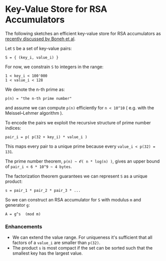 # Key-Value Store for RSA Accumulators

The following sketches an efficient key-value store for RSA accumulators as [recently discussed by Boneh et al](https://eprint.iacr.org/2018/1188.pdf).


Let `S` be a set of key-value pairs:
```
S = { (key_i, value_i) }
```

For now, we constrain `S` to integers in the range:

```
1 < key_i < 100'000
1 < value_i < 128
```

We denote the n-th prime as:
```
p(n) = "the n-th prime number" 
```
and assume we can compute `p(n)` efficiently for `n < 10^10` ( e.g. with the Meissel–Lehmer algorithm ).

To encode the pairs we exploit the recursive structure of prime number indices:
```
pair_i = p( p(32 + key_i) * value_i )
```
This maps every pair to a unique prime because every `value_i < p(32) = 131`. 

The prime number theorem, `p(n) ~ 𝓞( n * log(n) )`, gives an upper bound of `pair_i < 6 * 10^9 ~ 4 bytes`.

The factorization theorem guarantees we can represent `S` as a unique product:
```
s = pair_1 * pair_2 * pair_3 * ...
```

So we can construct an RSA accumulator for `S` with modulus `m` and generator `g`:
```
A = g^s  (mod m)
```



### Enhancements
- We can extend the value range. For uniqueness it's sufficient that all factors of a `value_i` are smaller than `p(32)`.
- The product `s` is most compact if the set can be sorted such that the smallest key has the largest value.
